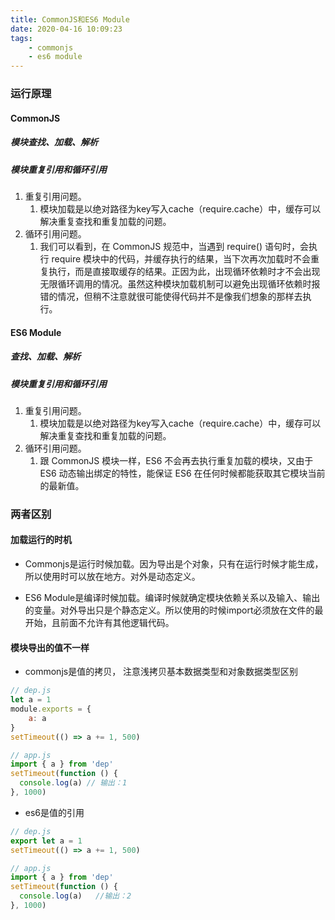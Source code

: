 ```yaml
---
title: CommonJS和ES6 Module
date: 2020-04-16 10:09:23
tags:
    - commonjs
    - es6 module
---
```


### 运行原理 
#### CommonJS
##### 模块查找、加载、解析


##### 模块重复引用和循环引用
1. 重复引用问题。
   1. 模块加载是以绝对路径为key写入cache（require.cache）中，缓存可以解决重复查找和重复加载的问题。
2. 循环引用问题。
   1. 我们可以看到，在 CommonJS 规范中，当遇到 require() 语句时，会执行 require 模块中的代码，并缓存执行的结果，当下次再次加载时不会重复执行，而是直接取缓存的结果。正因为此，出现循环依赖时才不会出现无限循环调用的情况。虽然这种模块加载机制可以避免出现循环依赖时报错的情况，但稍不注意就很可能使得代码并不是像我们想象的那样去执行。

#### ES6 Module
##### 查找、加载、解析
##### 模块重复引用和循环引用
1. 重复引用问题。
   1. 模块加载是以绝对路径为key写入cache（require.cache）中，缓存可以解决重复查找和重复加载的问题。
1. 循环引用问题。
   1. 跟 CommonJS 模块一样，ES6 不会再去执行重复加载的模块，又由于 ES6 动态输出绑定的特性，能保证 ES6 在任何时候都能获取其它模块当前的最新值。

### 两者区别
#### 加载运行的时机
* Commonjs是运行时候加载。因为导出是个对象，只有在运行时候才能生成，所以使用时可以放在地方。对外是动态定义。

* ES6 Module是编译时候加载。编译时候就确定模块依赖关系以及输入、输出的变量。对外导出只是个静态定义。所以使用的时候import必须放在文件的最开始，且前面不允许有其他逻辑代码。


#### 模块导出的值不一样
* commonjs是值的拷贝， 注意浅拷贝基本数据类型和对象数据类型区别
```js
// dep.js
let a = 1
module.exports = {
    a: a
}
setTimeout(() => a += 1, 500)

// app.js
import { a } from 'dep'
setTimeout(function () {
  console.log(a) // 输出：1
}, 1000)
```

* es6是值的引用
```js
// dep.js
export let a = 1
setTimeout(() => a += 1, 500)

// app.js
import { a } from 'dep'
setTimeout(function () {
  console.log(a)   //输出：2
}, 1000)
```